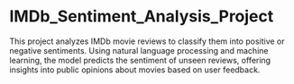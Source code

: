 # IMDb_Sentiment_Analysis_Project
This project analyzes IMDb movie reviews to classify them into positive or negative sentiments. Using natural language processing and machine learning, the model predicts the sentiment of unseen reviews, offering insights into public opinions about movies based on user feedback.
